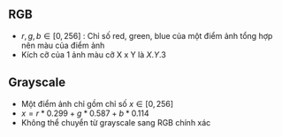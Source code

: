 ## RGB
- $r,g,b \in [0,256]$ : Chỉ số red, green, blue của một điểm ảnh tổng hợp nên màu của điểm ảnh
- Kích cỡ của 1 ảnh màu cỡ X x Y là $X.Y.3$
## Grayscale
- Một điểm ảnh chỉ gồm chỉ số $x \in [0,256]$
- $x=r*0.299 + g*0.587 + b*0.114$
- Không thể chuyển từ grayscale sang RGB chính xác